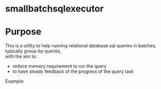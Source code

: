 smallbatchsqlexecutor
=====================

# Purpose

This is a utility to help running relational database sql queries in batches, typically group-by queries,  
with the aim to:

* reduce memery requirement to run the query
* to have steady feedback of the progress of the query task


Example:
```yaml





```
